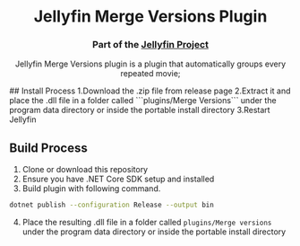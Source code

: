 <h1 align="center">Jellyfin Merge Versions Plugin</h1>
<h3 align="center">Part of the <a href="https://jellyfin.media">Jellyfin Project</a></h3>

<p align="center">
Jellyfin Merge Versions plugin is a plugin that automatically groups every repeated movie;

</p>
## Install Process
1.Download the .zip file from release page
2.Extract it and place the .dll file in a folder called ```plugins/Merge Versions``` under  the program data directory or inside the portable install directory
3.Restart Jellyfin

## Build Process
1. Clone or download this repository
2. Ensure you have .NET Core SDK setup and installed
3. Build plugin with following command.
```sh
dotnet publish --configuration Release --output bin
```
4. Place the resulting .dll file in a folder called ```plugins/Merge versions``` under  the program data directory or inside the portable install directory


